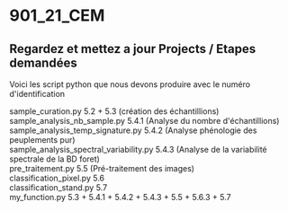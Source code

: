 # 901_21_CEM

## Regardez et mettez a jour Projects / Etapes demandées 

Voici les script python que nous devons produire avec le numéro d'identification

sample_curation.py 5.2 + 5.3 (création des échantillions)  
sample_analysis_nb_sample.py 5.4.1 (Analyse du nombre d'échantillions)  
sample_analysis_temp_signature.py  5.4.2  (Analyse phénologie des peuplements pur)  
sample_analysis_spectral_variability.py  5.4.3  (Analyse de la variabilité spectrale de la BD foret)  
pre_traitement.py   5.5  (Pré-traitement des images)  
classification_pixel.py  5.6  
classification_stand.py  5.7  
my_function.py   5.3 + 5.4.1 + 5.4.2 + 5.4.3 + 5.5 + 5.6.3 + 5.7  
